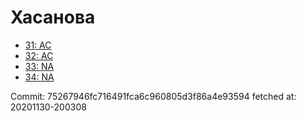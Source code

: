# Хасанова
- [31: AC](31.md)
- [32: AC](32.md)
- [33: NA](33.md)
- [34: NA](34.md)

Commit: 75267946fc716491fca6c960805d3f86a4e93594
 fetched at: 20201130-200308
